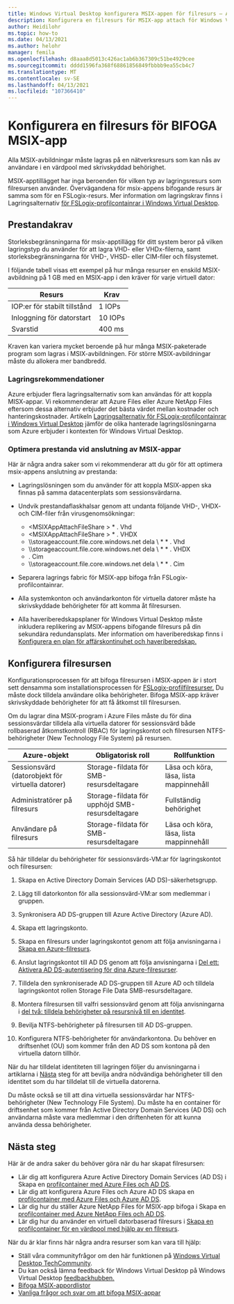 ```yaml
---
title: Windows Virtual Desktop konfigurera MSIX-appen för filresurs – Azure
description: Konfigurera en filresurs för MSIX-app attach för Windows Virtual Desktop.
author: Heidilohr
ms.topic: how-to
ms.date: 04/13/2021
ms.author: helohr
manager: femila
ms.openlocfilehash: d8aaa8d5013c426ac1ab6b367309c51be4929cee
ms.sourcegitcommit: dddd1596fa368f68861856849fbbbb9ea55cb4c7
ms.translationtype: MT
ms.contentlocale: sv-SE
ms.lasthandoff: 04/13/2021
ms.locfileid: "107366410"
---
```

# <a name="set-up-a-file-share-for-msix-app-attach"></a>Konfigurera en filresurs för BIFOGA MSIX-app

Alla MSIX-avbildningar måste lagras på en nätverksresurs som kan nås av användare i en värdpool med skrivskyddad behörighet.

MSIX-apptillägget har inga beroenden för vilken typ av lagringsresurs som filresursen använder. Övervägandena för msix-appens bifogande resurs är samma som för en FSLogix-resurs. Mer information om lagringskrav finns i Lagringsalternativ [för FSLogix-profilcontainrar i Windows Virtual Desktop](store-fslogix-profile.md).

## <a name="performance-requirements"></a>Prestandakrav

Storleksbegränsningarna för msix-apptillägg för ditt system beror på vilken lagringstyp du använder för att lagra VHD- eller VHDx-filerna, samt storleksbegränsningarna för VHD-, VHSD- eller CIM-filer och filsystemet.

I följande tabell visas ett exempel på hur många resurser en enskild MSIX-avbildning på 1 GB med en MSIX-app i den kräver för varje virtuell dator:

| Resurs             | Krav |
|----------------------|--------------|
| IOP:er för stabilt tillstånd    | 1 IOPs       |
| Inloggning för datorstart | 10 IOPs      |
| Svarstid              | 400 ms       |

Kraven kan variera mycket beroende på hur många MSIX-paketerade program som lagras i MSIX-avbildningen. För större MSIX-avbildningar måste du allokera mer bandbredd.

### <a name="storage-recommendations"></a>Lagringsrekommendationer

Azure erbjuder flera lagringsalternativ som kan användas för att koppla MISX-appar. Vi rekommenderar att Azure Files eller Azure NetApp Files eftersom dessa alternativ erbjuder det bästa värdet mellan kostnader och hanteringskostnader. Artikeln [Lagringsalternativ för FSLogix-profilcontainrar i Windows Virtual Desktop](store-fslogix-profile.md) jämför de olika hanterade lagringslösningarna som Azure erbjuder i kontexten för Windows Virtual Desktop.

### <a name="optimize-msix-app-attach-performance"></a>Optimera prestanda vid anslutning av MSIX-appar

Här är några andra saker som vi rekommenderar att du gör för att optimera msix-appens anslutning av prestanda:

- Lagringslösningen som du använder för att koppla MSIX-appen ska finnas på samma datacenterplats som sessionsvärdarna.
- Undvik prestandaflaskhalsar genom att undanta följande VHD-, VHDX- och CIM-filer från virusgenomsökningar:
   
    - <MSIXAppAttachFileShare \> \* . Vhd
    - <MSIXAppAttachFileShare \> \* . VHDX
    - \\\\storageaccount.file.core.windows.net dela \\ \* \* . Vhd
    - \\\\storageaccount.file.core.windows.net dela \\ \* \* . VHDX
    - <MSIXAppAttachFileShare>. Cim
    - \\\\storageaccount.file.core.windows.net dela \\ \* \* . Cim

- Separera lagrings fabric för MSIX-app bifoga från FSLogix-profilcontainrar.
- Alla systemkonton och användarkonton för virtuella datorer måste ha skrivskyddade behörigheter för att komma åt filresursen.
- Alla haveriberedskapsplaner för Windows Virtual Desktop måste inkludera replikering av MSIX-appens bifogande filresurs på din sekundära redundansplats. Mer information om haveriberedskap finns i [Konfigurera en plan för affärskontinuhet och haveriberedskap.](disaster-recovery.md)

## <a name="how-to-set-up-the-file-share"></a>Konfigurera filresursen

Konfigurationsprocessen för att bifoga filresursen i MSIX-appen är i stort sett densamma som installationsprocessen för [FSLogix-profilfilresurser.](create-host-pools-user-profile.md) Du måste dock tilldela användare olika behörigheter. Bifoga MSIX-app kräver skrivskyddade behörigheter för att få åtkomst till filresursen.

Om du lagrar dina MSIX-program i Azure Files måste du för dina sessionsvärdar tilldela alla virtuella datorer för sessionsvärd både rollbaserad åtkomstkontroll (RBAC) för lagringskontot och filresursen NTFS-behörigheter (New Technology File System) på resursen.

| Azure-objekt                      | Obligatorisk roll                                     | Rollfunktion                                  |
|-----------------------------------|--------------------------------------------------|-----------------------------------------------|
| Sessionsvärd (datorobjekt för virtuella datorer)| Storage-fildata för SMB-resursdeltagare          | Läsa och köra, läsa, lista mappinnehåll  |
| Administratörer på filresurs              | Storage-fildata för upphöjd SMB-resursdeltagare | Fullständig behörighet                                  |
| Användare på filresurs               | Storage-fildata för SMB-resursdeltagare          | Läsa och köra, läsa, lista mappinnehåll  |

Så här tilldelar du behörigheter för sessionsvärds-VM:ar för lagringskontot och filresursen:

1. Skapa en Active Directory Domain Services (AD DS)-säkerhetsgrupp.

2. Lägg till datorkonton för alla sessionsvärd-VM:ar som medlemmar i gruppen.

3. Synkronisera AD DS-gruppen till Azure Active Directory (Azure AD).

4. Skapa ett lagringskonto.

5. Skapa en filresurs under lagringskontot genom att följa anvisningarna i [Skapa en Azure-filresurs](../storage/files/storage-how-to-create-file-share.md#create-file-share).

6. Anslut lagringskontot till AD DS genom att följa anvisningarna i [Del ett: Aktivera AD DS-autentisering för dina Azure-filresurser](../storage/files/storage-files-identity-ad-ds-enable.md#option-one-recommended-use-azfileshybrid-powershell-module).

7. Tilldela den synkroniserade AD DS-gruppen till Azure AD och tilldela lagringskontot rollen Storage File Data SMB-resursdeltagare.

8. Montera filresursen till valfri sessionsvärd genom att följa anvisningarna i [del två: tilldela behörigheter på resursnivå till en identitet](../storage/files/storage-files-identity-ad-ds-assign-permissions.md).

9. Bevilja NTFS-behörigheter på filresursen till AD DS-gruppen.

10. Konfigurera NTFS-behörigheter för användarkontona. Du behöver en driftsenhet (OU) som kommer från den AD DS som kontona på den virtuella datorn tillhör.

När du har tilldelat identiteten till lagringen följer du anvisningarna i artiklarna i [Nästa](#next-steps) steg för att bevilja andra nödvändiga behörigheter till den identitet som du har tilldelat till de virtuella datorerna.

Du måste också se till att dina virtuella sessionsvärdar har NTFS-behörigheter (New Technology File System). Du måste ha en container för driftsenhet som kommer från Active Directory Domain Services (AD DS) och användarna måste vara medlemmar i den driftenheten för att kunna använda dessa behörigheter.

## <a name="next-steps"></a>Nästa steg

Här är de andra saker du behöver göra när du har skapat filresursen:

- Lär dig att konfigurera Azure Active Directory Domain Services (AD DS) i Skapa en [profilcontainer med Azure Files och AD DS](create-file-share.md).
- Lär dig att konfigurera Azure Files och Azure AD DS skapa en [profilcontainer med Azure Files och Azure AD DS](create-profile-container-adds.md).
- Lär dig hur du ställer Azure NetApp Files för MSIX-app bifoga i Skapa en [profilcontainer med Azure NetApp Files och AD DS](create-fslogix-profile-container.md).
- Lär dig hur du använder en virtuell datorbaserad filresurs i [Skapa en profilcontainer för en värdpool med hjälp av en filresurs](create-host-pools-user-profile.md).

När du är klar finns här några andra resurser som kan vara till hjälp:

- Ställ våra communityfrågor om den här funktionen på [Windows Virtual Desktop TechCommunity](https://techcommunity.microsoft.com/t5/Windows-Virtual-Desktop/bd-p/WindowsVirtualDesktop).
- Du kan också lämna feedback för Windows Virtual Desktop på Windows Virtual Desktop [feedbackhubben.](https://support.microsoft.com/help/4021566/windows-10-send-feedback-to-microsoft-with-feedback-hub-app)
- [Bifoga MSIX-appordlistor](app-attach-glossary.md)
- [Vanliga frågor och svar om att bifoga MSIX-appar](app-attach-faq.md)
